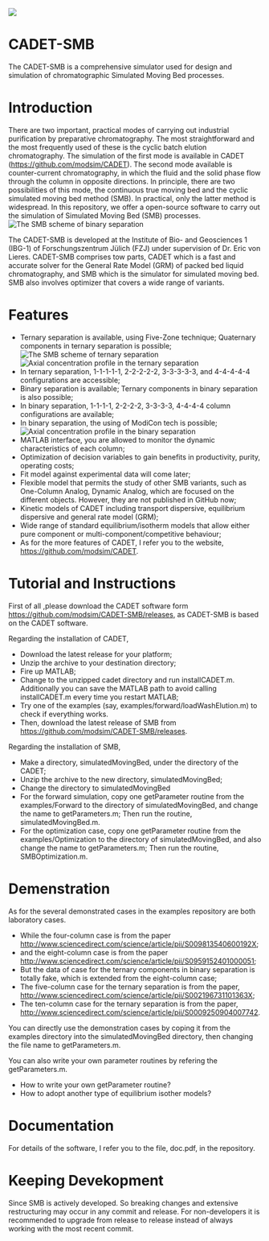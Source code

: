 ![](https://github.com/modsim/CADET/blob/master/doc/logo/CADET-GitHub.png)

# CADET-SMB
The CADET-SMB is a comprehensive simulator used for design and simulation of chromatographic Simulated Moving Bed processes. 

# Introduction

There are two important, practical modes of carrying out industrial purification by preparative chromatography. The most straightforward and the most frequently used of these is the cyclic batch elution chromatography. The simulation of the first mode is available in CADET (https://github.com/modsim/CADET). The second mode available is counter-current chromatography, in which the fluid and the solid phase flow through the column in opposite directions. In principle, there are two possibilities of this mode, the continuous true moving bed and the cyclic simulated moving bed method (SMB). In practical, only the latter method is widespread. In this repository, we offer a open-source software to carry out the simulation of Simulated Moving Bed (SMB) processes.
![The SMB scheme of binary separation](https://github.com/modsim/CADET-SMB/blob/master/doc/scheme_binary.JPG)

The CADET-SMB is developed at the Institute of Bio- and Geosciences 1 (IBG-1) of Forschungszentrum Jülich (FZJ) under supervision of Dr. Eric von Lieres. CADET-SMB comprises tow parts, CADET which is a fast and accurate solver for the General Rate Model (GRM) of packed bed liquid chromatography, and SMB which is the simulator for simulated moving bed. SMB also involves optimizer that covers a wide range of variants.

# Features

* Ternary separation is available, using Five-Zone technique; Quaternary components in ternary separation is possible;
![The SMB scheme of ternary separation](https://github.com/modsim/CADET-SMB/blob/master/doc/scheme_ternary.JPG)
![Axial concentration profile in the ternary separation](https://github.com/modsim/CADET-SMB/blob/master/doc/profile_ternary.JPG)
* In ternary separation, 1-1-1-1-1, 2-2-2-2-2, 3-3-3-3-3, and 4-4-4-4-4 configurations are accessible;
* Binary separation is available; Ternary components in binary separation is also possible;
* In binary separation, 1-1-1-1, 2-2-2-2, 3-3-3-3, 4-4-4-4 column configurations are available;
* In binary separation, the using of ModiCon tech is possible;
![Axial concentration profile in the binary separation](https://github.com/modsim/CADET-SMB/blob/master/doc/profile_binary.JPG)
* MATLAB interface, you are allowed to monitor the dynamic characteristics of each column;
* Optimization of decision variables to gain benefits in productivity, purity, operating costs;
* Fit model against experimental data will come later;
* Flexible model that permits the study of other SMB variants, such as One-Column Analog, Dynamic Analog, which are focused on the different objects. However, they are not published in GitHub now;
* Kinetic models of CADET including transport dispersive, equilibrium dispersive and general rate model (GRM);
* Wide range of standard equilibrium/isotherm models that allow either pure component or multi-component/competitive behaviour;
* As for the more features of CADET, I refer you to the website, https://github.com/modsim/CADET.

# Tutorial and Instructions

First of all ,please download the CADET software form https://github.com/modsim/CADET-SMB/releases, as CADET-SMB is based on the CADET software.

Regarding the installation of CADET,

* Download the latest release for your platform;
* Unzip the archive to your destination directory;
* Fire up MATLAB;
* Change to the unzipped cadet directory and run installCADET.m. Additionally you can save the MATLAB path to avoid calling installCADET.m every time you restart MATLAB;
* Try one of the examples (say, examples/forward/loadWashElution.m) to check if everything works.
* Then, download the latest release of SMB from https://github.com/modsim/CADET-SMB/releases.

Regarding the installation of SMB,

* Make a directory, simulatedMovingBed, under the directory of the CADET;
* Unzip the archive to the new directory, simulatedMovingBed;
* Change the directory to simulatedMovingBed 
* For the forward simulation, copy one getParameter routine from the examples/Forward to the directory of simulatedMovingBed, and change the name to getParameters.m; Then run the routine, simulatedMovingBed.m.
* For the optimization case, copy one getParameter routine from the examples/Optimization to the directory of simulatedMovingBed, and also change the name to getParameters.m; Then run the routine, SMBOptimization.m.

# Demenstration 

As for the several demonstrated cases in the examples repository are both laboratory cases. 

* While the four-column case is from the paper http://www.sciencedirect.com/science/article/pii/S009813540600192X;
* and the eight-column case is from the paper http://www.sciencedirect.com/science/article/pii/S0959152401000051; 
* But the data of case for the ternary components in binary separation is totally fake, which is extended from the eight-column case;
* The five-column case for the ternary separation is from the paper, http://www.sciencedirect.com/science/article/pii/S002196731101363X; 
* The ten-column case for the ternary separation is from the paper, http://www.sciencedirect.com/science/article/pii/S0009250904007742.

You can directly use the demonstration cases by coping it from the examples directory into the simulatedMovingBed directory, then changing the file name to getParameters.m. 

You can also write your own parameter routines by refering the getParameters.m. 

* How to write your own getParameter routine?
* How to adopt another type of equilibrium isother models?

# Documentation 

For details of the software, I refer you to the file, doc.pdf, in the repository.

# Keeping Devekopment 

Since SMB is actively developed. So breaking changes and extensive restructuring may occur in any commit and release. For non-developers it is recommended to upgrade from release to release instead of always working with the most recent commit.
